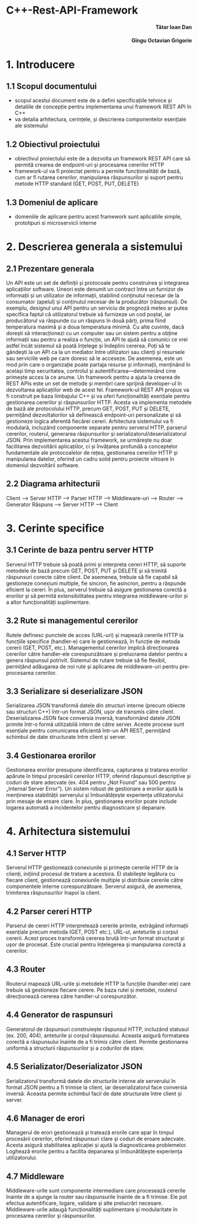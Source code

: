 # C++-Rest-API-Framework
<p align="right">
  <h4 align="right">Tătar Ioan  Dan</h4>
  <h4 align="right">Gîngu Octavian Grigorie</h4>
</p>


# 1. Introducere

## 1.1 Scopul documentului
- scopul acestui document este de a defini specificațiile tehnice și detaliile de concepție pentru implementarea unui framework REST API în C++
- va detalia arhitectura, cerințele, și descrierea componentelor esențiale ale sistemului

## 1.2 Obiectivul proiectului
- obiectivul proiectului este de a dezvolta un framework REST API care să permită crearea de endpoint-uri și procesarea cererilor HTTP
- framework-ul va fi proiectat pentru a permite funcționalități de bază, cum ar fi rutarea cererilor, manipularea răspunsurilor și suport pentru metode HTTP standard (GET, POST, PUT, DELETE)

## 1.3 Domeniul de aplicare
- domeniile de aplicare pentru acest framework sunt aplicatiile simple, prototipuri si microservicii interne



# 2. Descrierea generala a sistemului

## 2.1 Prezentare generala
  Un API este un set de definiții și protocoale pentru construirea și integrarea aplicațiilor software. Uneori este denumit un contract între un furnizor de informații și un utilizator de informații, stabilind conținutul necesar de la consumator (apelul) și conținutul necesar de la producător (răspunsul). De exemplu, designul unui API pentru un serviciu de prognoză meteo ar putea specifica faptul că utilizatorul trebuie să furnizeze un cod poștal, iar producătorul va răspunde cu un răspuns în două părți, prima fiind temperatura maximă și a doua temperatura minimă.
	Cu alte cuvinte, dacă dorești să interacționezi cu un computer sau un sistem pentru a obține informații sau pentru a realiza o funcție, un API te ajută să comunici ce vrei astfel încât sistemul să poată înțelege și îndeplini cererea.
	Poți să te gândești la un API ca la un mediator între utilizatori sau clienți și resursele sau serviciile web pe care doresc să le acceseze. De asemenea, este un mod prin care o organizație poate partaja resurse și informații, menținând în același timp securitatea, controlul și autentificarea—determinând cine primește acces la ce anume.
	Un framework pentru a ajuta la crearea de REST APIs este un set de metode și membri care sprijină developer-ul în dezvoltarea aplicațiilor web de acest fel.
	Framework-ul REST API propus va fi construit pe baza limbajului C++ și va oferi funcționalități esențiale pentru gestionarea cererilor și răspunsurilor HTTP. Acesta va implementa metodele de bază ale protocolului HTTP, precum GET, POST, PUT și DELETE, permițând dezvoltatorilor să definească endpoint-uri personalizate și să gestioneze logica aferentă fiecărei cereri. Arhitectura sistemului va fi modulară, incluzând componente separate pentru serverul HTTP, parserul cererilor, routerul, generarea răspunsurilor și serializatorul/deserializatorul JSON.
	Prin implementarea acestui framework, se urmărește nu doar facilitarea dezvoltării aplicațiilor, ci și învățarea profundă a conceptelor fundamentale ale protocoalelor de rețea, gestionarea cererilor HTTP și manipularea datelor, oferind un cadru solid pentru proiecte viitoare în domeniul dezvoltării software.

 ## 2.2 Diagrama arhitecturii
 Client --> Server HTTP --> Parser HTTP --> Middleware-uri --> Router --> Generator Răspuns --> Server HTTP --> Client



 # 3. Cerinte specifice

 ## 3.1 Cerinte de baza pentru server HTTP
  Serverul HTTP trebuie să poată primi și interpreta cereri HTTP, să suporte metodele de bază precum GET, POST, PUT și DELETE și să trimită răspunsuri corecte către client. De asemenea, trebuie să fie capabil să gestioneze conexiuni multiple, fie sincron, fie asincron, pentru a răspunde eficient la cereri. În plus, serverul trebuie să asigure gestionarea corectă a erorilor și să permită extensibilitatea pentru integrarea middleware-urilor și a altor funcționalități suplimentare.

## 3.2 Rute si managementul cererilor
  Rutele definesc punctele de acces (URL-uri) și mapează cererile HTTP la funcțiile specifice (handler-e) care le gestionează, în funcție de metoda cererii (GET, POST, etc.). Managementul cererilor implică direcționarea cererilor către handler-ele corespunzătoare și prelucrarea datelor pentru a genera răspunsul potrivit. Sistemul de rutare trebuie să fie flexibil, permițând adăugarea de noi rute și aplicarea de middleware-uri pentru pre-procesarea cererilor.

## 3.3 Serializare si deserializare JSON
  Serializarea JSON transformă datele din structuri interne (precum obiecte sau structuri C++) într-un format JSON, ușor de transmis către client. Deserializarea JSON face conversia inversă, transformând datele JSON primite într-o formă utilizabilă intern de către server. Aceste procese sunt esențiale pentru comunicarea eficientă într-un API REST, permițând schimbul de date structurate între client și server.

## 3.4 Gestionarea erorilor
  Gestionarea erorilor presupune identificarea, capturarea și tratarea erorilor apărute în timpul procesării cererilor HTTP, oferind răspunsuri descriptive și coduri de stare adecvate (ex. 404 pentru „Not Found” sau 500 pentru „Internal Server Error”). Un sistem robust de gestionare a erorilor ajută la menținerea stabilității serverului și îmbunătățește experiența utilizatorului prin mesaje de eroare clare. În plus, gestionarea erorilor poate include logarea automată a incidentelor pentru diagnosticare și depanare.



# 4. Arhitectura sistemului

## 4.1 Server HTTP
  Serverul HTTP gestionează conexiunile și primește cererile HTTP de la clienți, inițiind procesul de tratare a acestora. El stabilește legătura cu fiecare client, gestionează conexiunile multiple și distribuie cererile către componentele interne corespunzătoare. Serverul asigură, de asemenea, trimiterea răspunsurilor înapoi la client.

## 4.2 Parser cereri HTTP
  Parserul de cereri HTTP interpretează cererile primite, extrăgând informații esențiale precum metoda (GET, POST etc.), URL-ul, anteturile și corpul cererii. Acest proces transformă cererea brută într-un format structurat și ușor de procesat. Este crucial pentru înțelegerea și manipularea corectă a cererilor.

## 4.3 Router
  Routerul mapează URL-urile și metodele HTTP la funcțiile (handler-ele) care trebuie să gestioneze fiecare cerere. Pe baza rutei și metodei, routerul direcționează cererea către handler-ul corespunzător.

## 4.4 Generator de raspunsuri
  Generatorul de răspunsuri construiește răspunsul HTTP, incluzând statusul (ex. 200, 404), anteturile și corpul răspunsului. Aceasta asigură formatarea corectă a răspunsului înainte de a fi trimis către client. Permite gestionarea uniformă a structurii răspunsurilor și a codurilor de stare.

## 4.5 Serializator/Deserializator JSON
  Serializatorul transformă datele din structurile interne ale serverului în format JSON pentru a fi trimise la client, iar deserializatorul face conversia inversă. Aceasta permite schimbul facil de date structurate între client și server.

## 4.6 Manager de erori
  Managerul de erori gestionează și tratează erorile care apar în timpul procesării cererilor, oferind răspunsuri clare și coduri de eroare adecvate. Acesta asigură stabilitatea aplicației și ajută la diagnosticarea problemelor. Loghează erorile pentru a facilita depanarea și îmbunătățește experiența utilizatorului.

## 4.7 Middleware
  Middleware-urile sunt componente intermediare care procesează cererile înainte de a ajunge la router sau răspunsurile înainte de a fi trimise. Ele pot efectua autentificare, logare, validare și alte prelucrări necesare. Middleware-urile adaugă funcționalități suplimentare și modularitate în procesarea cererilor și răspunsurilor.
